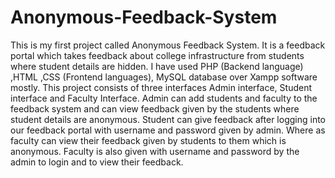 # Anonymous-Feedback-System
 This is my first project called Anonymous Feedback System.
 It is a feedback portal which takes feedback about college infrastructure from students where student details are hidden. 
 I have used PHP (Backend language) ,HTML ,CSS (Frontend languages), MySQL database over Xampp software mostly.
 This project consists of three interfaces Admin interface, Student interface and Faculty Interface.
 Admin can add students and faculty to the feedback system and can view feedback given by the students where student details are anonymous. 
 Student can give feedback after logging into our feedback portal with username and password given by admin. Where as faculty can view their feedback given by students to them which is anonymous.
 Faculty is also given with username and password by the admin to login and to view their feedback.
